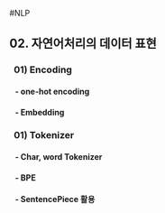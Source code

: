 #NLP
## 02. 자연어처리의 데이터 표현
### &nbsp;&nbsp;01) Encoding
#### &nbsp;&nbsp;&nbsp;- one-hot encoding
#### &nbsp;&nbsp;&nbsp;- Embedding
### &nbsp;&nbsp;01) Tokenizer
#### &nbsp;&nbsp;&nbsp;- Char, word Tokenizer
#### &nbsp;&nbsp;&nbsp;- BPE
#### &nbsp;&nbsp;&nbsp;- SentencePiece 활용

